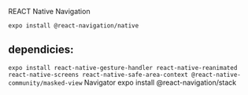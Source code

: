 
REACT Native Navigation

`expo install @react-navigation/native`
## dependicies:
`expo install react-native-gesture-handler react-native-reanimated react-native-screens react-native-safe-area-context @react-native-community/masked-view`
Navigator 
expo install @react-navigation/stack
